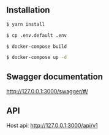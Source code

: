 
## Installation

```bash
$ yarn install

$ cp .env.default .env

$ docker-compose build

$ docker-compose up -d

```

## Swagger documentation

http://127.0.0.1:3000/swagger/#/

## API 

Host api: http://127.0.0.1:3000/api/v1
